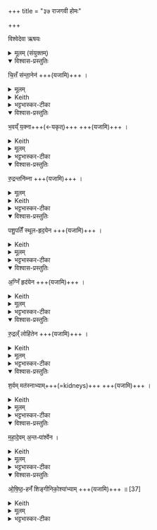 +++
title = "३७ राजगवी होमः"

+++
<div class="js_include" url="/vedAH_yajuH/taittirIyam/sArasvata-vibhAgaH/saMhitA/sarva-prastutiH/1/4_somAbhiShavAdi/37_rAjagavI_homaH"  newLevelForH1="1" includeTitle="true">


विश्वेदेवा ऋषयः


<details><summary>मूलम् (संयुक्तम्)</summary>

चि॒त्तँ स॑न्ता॒नेन॑ भ॒वय्ँय॒क्ना रु॒द्रन्तनि॑म्ना पशु॒पतिँ॑ स्थूलहृद॒येना॒ग्निँ हृद॑येन रु॒द्रल्ँलोहि॑तेन श॒र्वम्मत॑स्नाभ्याम्महादे॒वम॒न्तᳶपा॑र्श्वेनौषिष्ठ॒हनँ॑ शिङ्गीनिको॒श्या॑भ्याम् ॥ [37]
</details>
<details open><summary>विश्वास-प्रस्तुतिः</summary>

चि॒त्तँ स॑न्ता॒नेन॑  +++(यजामि)+++ ।   
</details>
<details><summary>मूलम्</summary>

चि॒त्तँ स॑न्ता॒नेन॑  +++(यजामि)+++ ।   
</details>
<details><summary>Keith</summary>

Citta with the sinew, 
</details>
<details><summary>भट्टभास्कर-टीका</summary>

परमेश्वरस्य प्रपञ्चाधिष्ठातृरूपाण्युच्यन्ते एते शरीरहोमाः इमां देवतां अनेन यजामीति । **चित्तं** महान् तस्य अधिष्ठाता **सन्तानः** पुत्रपौत्रादिः आन्त्रं माला पुरीतदित्येके ।  
</details>
<details open><summary>विश्वास-प्रस्तुतिः</summary>

भ॒वय्ँ य॒क्ना+++(←यकृत्)+++  +++(यजामि)+++ ।  
</details>
<details><summary>Keith</summary>

Bhava with the liver, 
</details>
<details><summary>मूलम्</summary>

भ॒वय्ँय॒क्ना  +++(यजामि)+++ ।  
</details>
<details><summary>भट्टभास्कर-टीका</summary>

भवः अपामधिष्ठाता । यकृत् कृष्णो मांसविशेषः ।  
</details>
<details open><summary>विश्वास-प्रस्तुतिः</summary>

रु॒द्रन्तनि॑म्ना  +++(यजामि)+++ ।  
</details>
<details><summary>मूलम्</summary>

रु॒द्रन् तनि॑म्ना  +++(यजामि)+++ ।  
</details>
<details><summary>Keith</summary>

Rudra with the taniman, 
</details>
<details><summary>भट्टभास्कर-टीका</summary>

रुद्रः आदित्यस्याधिष्ठाता । **तनिमा** पद्मदलवत् - ततो मांसविशेषः ।   
</details>
<details open><summary>विश्वास-प्रस्तुतिः</summary>

पशु॒पतिँ॑ स्थूल-हृद॒येन  +++(यजामि)+++ ।  
</details>
<details><summary>Keith</summary>

Paśupati with the thick heart, 
</details>
<details><summary>मूलम्</summary>

पशु॒पतिँ॑ स्थूलहृद॒येन  +++(यजामि)+++ ।  
</details>
<details><summary>भट्टभास्कर-टीका</summary>

पशुपतिः पृथिव्या अधिष्ठाता । स्थूलहृदयं पद्मकोशाकारो मांसविशेषः ।
</details>
<details open><summary>विश्वास-प्रस्तुतिः</summary>

अ॒ग्निँ हृद॑येन  +++(यजामि)+++ ।  
</details>
<details><summary>Keith</summary>

Agni with the heart, 
</details>
<details><summary>मूलम्</summary>

अ॒ग्निँ हृद॑येन  +++(यजामि)+++ ।  
</details>
<details><summary>भट्टभास्कर-टीका</summary>

अग्निः अग्नेरधिष्ठाता । हृदयं सूक्ष्माकाशाधारः प्रदेशविशेषः ।  
</details>
<details open><summary>विश्वास-प्रस्तुतिः</summary>

रु॒द्रल्ँ लोहि॑तेन  +++(यजामि)+++ ।  
</details>
<details><summary>Keith</summary>

Rudra with the blood, 
</details>
<details><summary>मूलम्</summary>

रु॒द्रल्ँलोहि॑तेन  +++(यजामि)+++ ।  
</details>
<details><summary>भट्टभास्कर-टीका</summary>

रुद्रः यजमानस्य अधिष्ठाता । लोहितं रक्तम् ।   
</details>
<details open><summary>विश्वास-प्रस्तुतिः</summary>

श॒र्वम् मत॑स्नाभ्याम्+++(=kidneys)+++  +++(यजामि)+++ ।  
</details>
<details><summary>Keith</summary>

Çarva with the kidneys, 
</details>
<details><summary>मूलम्</summary>

श॒र्वम्मत॑स्नाभ्याम्  +++(यजामि)+++ ।  
</details>
<details><summary>भट्टभास्कर-टीका</summary>

शर्वं आकाशस्य अधिष्ठाता । **मतस्ने** दीर्घौ सिराविशेषौ ।  
</details>
<details open><summary>विश्वास-प्रस्तुतिः</summary>

म॒हा॒दे॒वम् अ॒न्तᳶपा॑र्श्वेन ।  
</details>
<details><summary>Keith</summary>

Mahadeva with the intestinal flesh, 
</details>
<details><summary>मूलम्</summary>

म॒हा॒दे॒वम॒न्तᳶपा॑र्श्वेन ।  
</details>
<details><summary>भट्टभास्कर-टीका</summary>

**महादेवः** प्राणस्य वायोरधिष्ठाता । **अन्तःपार्श्वं** पार्श्वयोरन्तः अन्तःपार्श्वम् ।
</details>
<details open><summary>विश्वास-प्रस्तुतिः</summary>

ओ॒षि॒ष्ठ॒-हनँ॑ शिङ्गीनिको॒श्या॑भ्याम्   +++(यजामि)+++ ॥ [37]  
</details>
<details><summary>Keith</summary>

him that slayest most quickly with the entrails.
</details>
<details><summary>मूलम्</summary>

ओ॒षि॒ष्ठ॒हनँ॑ शिङ्गी-निको॒श्या॑भ्याम्+++(=??)+++   +++(यजामि)+++ ॥ [37]  
</details>
<details><summary>भट्टभास्कर-टीका</summary>

**ओषिष्ठहा** ओषधि-पक्ष-गामी [ओषिष्ठः क्षयपक्षः तद्गामी] चन्द्रः । ओषितृशब्दात् 'तुश्छन्दसि' इति इष्ठन्प्रत्ययः।  

**शिङ्गीनिकोश्ये** शिञ्जनाधारः कोशाकारश् च स्थानविशेषो यत्र ।  
शिञ्जनं नादः । घञि कुत्वे मत्वर्थीय ईकारः ।  
निभृतः कोशो निकोशः । तयोर्भवौ **शिङ्गीनिकोश्यौ** मांसविशेषौ । 'भवेच्छन्दसि' इति यत् ॥
</details>

</div>